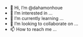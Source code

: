 - 👋 Hi, I’m @dahamonhoue
- 👀 I’m interested in ...
- 🌱 I’m currently learning ...
- 💞️ I’m looking to collaborate on ...
- 📫 How to reach me ...

<!---
dahamonhoue/dahamonhoue is a ✨ special ✨ repository because its `README.md` (this file) appears on your GitHub profile.
You can click the Preview link to take a look at your changes.
--->
